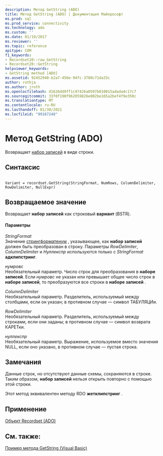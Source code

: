 ```yaml
---
description: Метод GetString (ADO)
title: Метод GetString (ADO) | Документация Майкрософт
ms.prod: sql
ms.prod_service: connectivity
ms.technology: ado
ms.custom: ''
ms.date: 01/19/2017
ms.reviewer: ''
ms.topic: reference
apitype: COM
f1_keywords:
- Recordset20::raw_GetString
- Recordset20::GetString
helpviewer_keywords:
- GetString method [ADO]
ms.assetid: 92452940-b2a7-456e-94fc-3780c71da33c
author: rothja
ms.author: jroth
ms.openlocfilehash: d1626dd9ff1c97426a0597b010015adada4c17c7
ms.sourcegitcommit: 33f0f190f962059826e002be165a2bef4f9e350c
ms.translationtype: MT
ms.contentlocale: ru-RU
ms.lasthandoff: 01/30/2021
ms.locfileid: "99167248"
---
```

# <a name="getstring-method-ado"></a>Метод GetString (ADO)
Возвращает [набор записей](./recordset-object-ado.md) в виде строки.  
  
## <a name="syntax"></a>Синтаксис  
  
```  
  
Variant = recordset.GetString(StringFormat, NumRows, ColumnDelimiter, RowDelimiter, NullExpr)  
```  
  
## <a name="return-value"></a>Возвращаемое значение  
 Возвращает **набор записей** как строковый **вариант** (BSTR).  
  
#### <a name="parameters"></a>Параметры  
 *StringFormat*  
 Значение [стрингформатенум](./stringformatenum.md) , указывающее, как **набор записей** должен быть преобразован в строку. Параметры *RowDelimiter*, *ColumnDelimiter* и *Нуллекспр* используются только с *StringFormat* **адклипстринг**.  
  
 *нумровс*  
 Необязательный параметр. Число строк для преобразования в **наборе записей**. Если *нумровс* не указан или превышает общее число строк в **наборе записей**, то преобразуются все строки в **наборе записей** .  
  
 *ColumnDelimiter*  
 Необязательный параметр. Разделитель, используемый между столбцами, если он указан; в противном случае — символ ТАБУЛЯЦИи.  
  
 *RowDelimiter*  
 Необязательный параметр. Разделитель, используемый между строками, если они заданы; в противном случае — символ возврата КАРЕТки.  
  
 *нуллекспр*  
 Необязательный параметр. Выражение, используемое вместо значения NULL, если оно указано, в противном случае — пустая строка.  
  
## <a name="remarks"></a>Замечания  
 Данные строк, но отсутствуют данные схемы, сохраняются в строке. Таким образом, **набор записей** нельзя открыть повторно с помощью этой строки.  
  
 Этот метод эквивалентен методу RDO **жетклипстринг** .  
  
## <a name="applies-to"></a>Применение  
 [Объект Recordset (ADO)](./recordset-object-ado.md)  
  
## <a name="see-also"></a>См. также:  
 [Пример метода GetString (Visual Basic)](./getstring-method-example-vb.md)